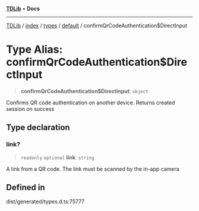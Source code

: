 [**TDLib**](../../../../../../README.md) • **Docs**

***

[TDLib](../../../../../../modules.md) / [index](../../../../../README.md) / [types](../../../README.md) / [default](../README.md) / confirmQrCodeAuthentication$DirectInput

# Type Alias: confirmQrCodeAuthentication$DirectInput

> **confirmQrCodeAuthentication$DirectInput**: `object`

Confirms QR code authentication on another device. Returns created session on success

## Type declaration

### link?

> `readonly` `optional` **link**: `string`

A link from a QR code. The link must be scanned by the in-app camera

## Defined in

dist/generated/types.d.ts:75777
